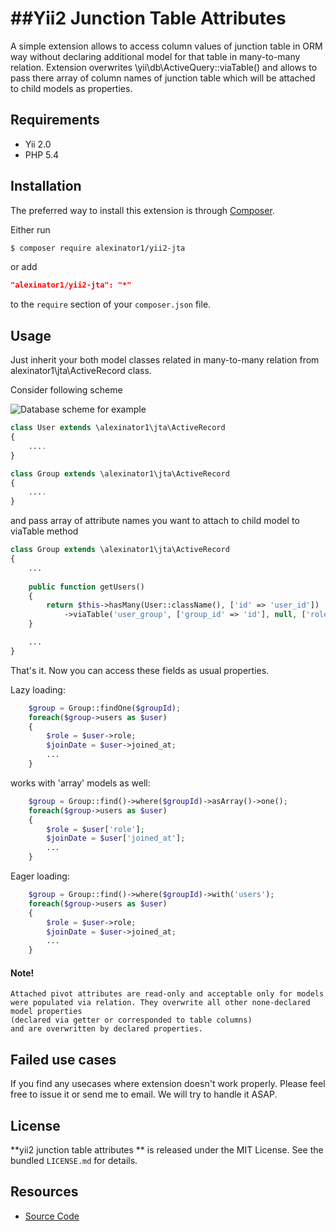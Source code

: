 ##Yii2 Junction Table Attributes 
=================
A simple extension allows to access column values of junction table in ORM way without declaring additional model for that table in many-to-many relation.
Extension overwrites \yii\db\ActiveQuery::viaTable() and  allows to pass there array of column names of junction table
which will be attached to child models as properties. 


## Requirements

- Yii 2.0
- PHP 5.4

## Installation

The preferred way to install this extension is through [Composer](http://getcomposer.org/).

Either run


```bash
$ composer require alexinator1/yii2-jta
```

or add

```json
"alexinator1/yii2-jta": "*"
```

to the `require` section of your `composer.json` file.


## Usage

Just inherit your both model classes related in many-to-many relation from alexinator1\jta\ActiveRecord class.

Consider following scheme

![Database scheme for example](https://cloud.githubusercontent.com/assets/1975274/9838575/e1125228-5a69-11e5-8eac-a99f671e29fe.png)



```php
class User extends \alexinator1\jta\ActiveRecord
{
    ....
}
```


```php
class Group extends \alexinator1\jta\ActiveRecord
{
    ....
}
```

and pass array of attribute names you want to attach to child model to viaTable method


```php
class Group extends \alexinator1\jta\ActiveRecord
{
    ...
    
    public function getUsers()
    {
        return $this->hasMany(User::className(), ['id' => 'user_id'])
            ->viaTable('user_group', ['group_id' => 'id'], null, ['role', 'joined_at']);
    }

    ...
}
```

That's it. Now you can access these fields as usual properties.

Lazy loading:

```php
    $group = Group::findOne($groupId);
    foreach($group->users as $user)
    {
        $role = $user->role;
        $joinDate = $user->joined_at;
        ...
    }
```

works with 'array' models as well:


```php
    $group = Group::find()->where($groupId)->asArray()->one();
    foreach($group->users as $user)
    {
        $role = $user['role'];
        $joinDate = $user['joined_at'];
        ...
    }
```


Eager loading:

```php
    $group = Group::find()->where($groupId)->with('users');
    foreach($group->users as $user)
    {
        $role = $user->role;
        $joinDate = $user->joined_at;
        ...
    }
```



#### Note!
```
Attached pivot attributes are read-only and acceptable only for models 
were populated via relation. They overwrite all other none-declared model properties
(declared via getter or corresponded to table columns)
and are overwritten by declared properties.
```



## Failed use cases 

If you find any usecases where extension doesn't  work properly. Please feel free to issue it or send me to email.
We will try to handle it ASAP.


## License

**yii2 junction table attributes ** is released under the MIT License. See the bundled `LICENSE.md` for details.


## Resources

- [Source Code](https://github.com/alexinator1/yii2-jta)

